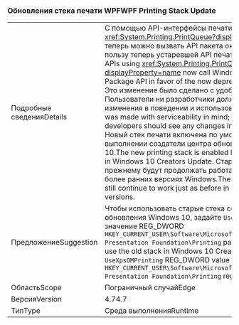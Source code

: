 ### <a name="wpf-printing-stack-update"></a><span data-ttu-id="69fd9-101">Обновления стека печати WPF</span><span class="sxs-lookup"><span data-stu-id="69fd9-101">WPF Printing Stack Update</span></span>

|   |   |
|---|---|
|<span data-ttu-id="69fd9-102">Подробные сведения</span><span class="sxs-lookup"><span data-stu-id="69fd9-102">Details</span></span>|<span data-ttu-id="69fd9-103">С помощью API-интерфейсы печати WPF <xref:System.Printing.PrintQueue?displayProperty=name> теперь можно вызвать API пакета окна печати документа пользу теперь устаревшей API печати XPS.</span><span class="sxs-lookup"><span data-stu-id="69fd9-103">WPF's Printing APIs using <xref:System.Printing.PrintQueue?displayProperty=name> now call Window's Print Document Package API in favor of the now deprecated XPS Print API.</span></span> <span data-ttu-id="69fd9-104">Это изменение было сделано с удобству помнить; Пользователи ни разработчики должны увидеть любые изменения в поведении и использование API.</span><span class="sxs-lookup"><span data-stu-id="69fd9-104">The change was made with serviceability in mind; neither users nor developers should see any changes in behavior or API usage.</span></span> <span data-ttu-id="69fd9-105">Новый стек печати включена по умолчанию при выполнении создатели центра обновления Windows 10.</span><span class="sxs-lookup"><span data-stu-id="69fd9-105">The new printing stack is enabled by default when running in Windows 10 Creators Update.</span></span> <span data-ttu-id="69fd9-106">Старый стека печати по-прежнему будут продолжать работать, как и ранее, в более ранних версиях Windows.</span><span class="sxs-lookup"><span data-stu-id="69fd9-106">The old printing stack will still continue to work just as before in older Windows versions.</span></span>|
|<span data-ttu-id="69fd9-107">Предложение</span><span class="sxs-lookup"><span data-stu-id="69fd9-107">Suggestion</span></span>|<span data-ttu-id="69fd9-108">Чтобы использовать старые стека создатели центра обновления Windows 10, задайте <code>UseXpsOMPrinting</code> значение REG_DWORD <code>HKEY_CURRENT_USER\Software\Microsoft\.NETFramework\Windows Presentation Foundation\Printing</code> разделы реестра <code>1</code>.</span><span class="sxs-lookup"><span data-stu-id="69fd9-108">To use the old stack in Windows 10 Creators Update, set the <code>UseXpsOMPrinting</code> REG_DWORD value of the <code>HKEY_CURRENT_USER\Software\Microsoft\.NETFramework\Windows Presentation Foundation\Printing</code> registry key to <code>1</code>.</span></span>|
|<span data-ttu-id="69fd9-109">Область</span><span class="sxs-lookup"><span data-stu-id="69fd9-109">Scope</span></span>|<span data-ttu-id="69fd9-110">Пограничный случай</span><span class="sxs-lookup"><span data-stu-id="69fd9-110">Edge</span></span>|
|<span data-ttu-id="69fd9-111">Версия</span><span class="sxs-lookup"><span data-stu-id="69fd9-111">Version</span></span>|<span data-ttu-id="69fd9-112">4.7</span><span class="sxs-lookup"><span data-stu-id="69fd9-112">4.7</span></span>|
|<span data-ttu-id="69fd9-113">Тип</span><span class="sxs-lookup"><span data-stu-id="69fd9-113">Type</span></span>|<span data-ttu-id="69fd9-114">Среда выполнения</span><span class="sxs-lookup"><span data-stu-id="69fd9-114">Runtime</span></span>|

